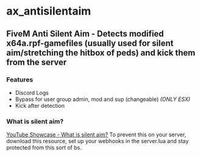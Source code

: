 # ax_antisilentaim
## FiveM Anti Silent Aim - Detects modified x64a.rpf-gamefiles (usually used for silent aim/stretching the hitbox of peds) and kick them from the server

### Features
- Discord Logs 
- Bypass for user group admin, mod and sup (changeable) *(ONLY ESX)*
- Kick after detection

### What is silent aim?
[YouTube Showcase - What is silent aim?](https://www.youtube.com/watch?v=UC0rSc6ykng)
To prevent this on your server, download this resource,
set up your webhooks in the server.lua and stay protected from this sort of bs.
